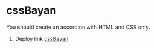 # cssBayan
You should create an accordion with HTML and CSS only.

1. Deploy link [cssBayan](https://adziakon.github.io/cssBayan/cssBayan/)